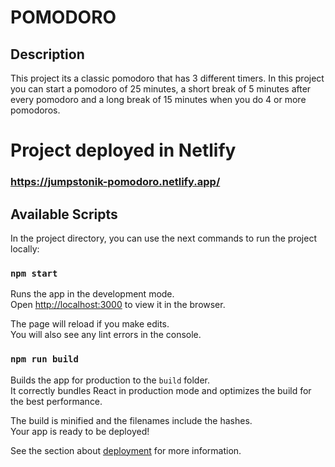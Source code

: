 # POMODORO

## Description
This project its a classic pomodoro that has 3 different timers. In this project you can start a pomodoro of 25 minutes, a short break of 5 minutes after every pomodoro and a long break of 15 minutes when you do 4 or more pomodoros.

# Project deployed in Netlify
### https://jumpstonik-pomodoro.netlify.app/

## Available Scripts

In the project directory, you can use the next commands to run the project locally:

### `npm start`

Runs the app in the development mode.\
Open [http://localhost:3000](http://localhost:3000) to view it in the browser.

The page will reload if you make edits.\
You will also see any lint errors in the console.


### `npm run build`

Builds the app for production to the `build` folder.\
It correctly bundles React in production mode and optimizes the build for the best performance.

The build is minified and the filenames include the hashes.\
Your app is ready to be deployed!

See the section about [deployment](https://facebook.github.io/create-react-app/docs/deployment) for more information.
